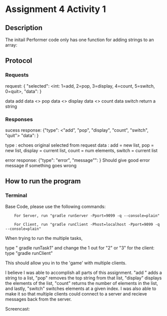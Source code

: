# Assignment 4 Activity 1
## Description
The initail Performer code only has one function for adding strings to an array: 

## Protocol

### Requests
request: { "selected": <int: 1=add, 2=pop, 3=display, 4=count, 5=switch,
0=quit>, "data": <thing to send>}

  data <string> add
  data <> pop
  data <> display
  data <> count
  data <int> <int> switch return a string

### Responses

sucess response: {"type": <"add",
"pop", "display", "count", "switch", "quit"> "data": <thing to return> }

type <String>: echoes original selected from request
data <string>: add = new list, pop = new list, display = current list, count = num elements, switch = current list


error response: {"type": "error", "message"": <error string> }
Should give good error message if something goes wrong


## How to run the program
### Terminal
Base Code, please use the following commands:
```
    For Server, run "gradle runServer -Pport=9099 -q --console=plain"
```
```   
    For Client, run "gradle runClient -Phost=localhost -Pport=9099 -q --console=plain"
```   
When trying to run the multiple tasks, 

type " gradle runTask1" and change the 1 out for "2" or "3"
for the client: type "gradle runClient"

This should allow you in to the 'game' with multiple clients. 


I believe I was able to accomplish all parts of this assignment. "add <string>" adds a string to a list, "pop" removes the top string from that list, "display" displays the elements of the list, "count" returns the number of elements in the list, and lastly, "switch" switches elements at a given index. I was also able to make it so that multiple clients could connect to a server and recieve messages back from the server. 

Screencast: 